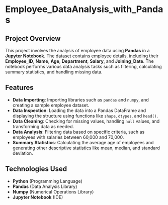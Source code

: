 # Employee_DataAnalysis_with_Pandas
## **Project Overview**
This project involves the analysis of employee data using **Pandas** in a **Jupyter Notebook**. The dataset contains employee details, including their **Employee_ID**, **Name**, **Age**, **Department**, **Salary**, and **Joining_Date**. The notebook performs various data analysis tasks such as filtering, calculating summary statistics, and handling missing data.

## **Features**
- **Data Importing**: Importing libraries such as `pandas` and `numpy`, and creating a sample employee dataset.
- **Data Inspection**: Loading the data into a Pandas DataFrame and displaying the structure using functions like `shape`, `dtypes`, and `head()`.
- **Data Cleaning**: Checking for missing values, handling `null` values, and transforming data as needed.
- **Data Analysis**: Filtering data based on specific criteria, such as employees with salaries between 60,000 and 70,000.
- **Summary Statistics**: Calculating the average age of employees and generating other descriptive statistics like mean, median, and standard deviation.

## **Technologies Used**
- **Python** (Programming Language)
- **Pandas** (Data Analysis Library)
- **Numpy** (Numerical Operations Library)
- **Jupyter Notebook** (IDE)



